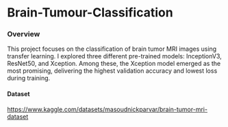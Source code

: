 # Brain-Tumour-Classification
### Overview
This project focuses on the classification of brain tumor MRI images using transfer learning. I explored three different pre-trained models: InceptionV3, ResNet50, and Xception. Among these, the Xception model emerged as the most promising, delivering the highest validation accuracy and lowest loss during training.

#### Dataset
https://www.kaggle.com/datasets/masoudnickparvar/brain-tumor-mri-dataset

